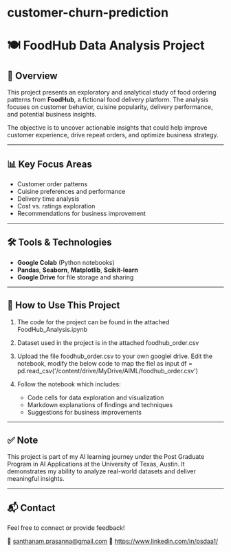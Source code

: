 # customer-churn-prediction
# 🍽️ FoodHub Data Analysis Project

## 📌 Overview

This project presents an exploratory and analytical study of food ordering patterns from **FoodHub**, a fictional food delivery platform. The analysis focuses on customer behavior, cuisine popularity, delivery performance, and potential business insights.

The objective is to uncover actionable insights that could help improve customer experience, drive repeat orders, and optimize business strategy.

---

## 📊 Key Focus Areas

- Customer order patterns
- Cuisine preferences and performance
- Delivery time analysis
- Cost vs. ratings exploration
- Recommendations for business improvement

---

## 🛠️ Tools & Technologies

- **Google Colab** (Python notebooks)
- **Pandas**, **Seaborn**, **Matplotlib**, **Scikit-learn**
- **Google Drive** for file storage and sharing

---

## 🔗 How to Use This Project

1. The code for the project can be found in the attached FoodHub_Analysis.ipynb

2. Dataset used in the project is in the attached foodhub_order.csv
   
3. Upload the file foodhub_order.csv to your own googlel drive.
   Edit the notebook, modify the below code to map the fiel as input
   df = pd.read_csv('/content/drive/MyDrive/AIML/foodhub_order.csv')
   

4. Follow the notebook which includes:
   - Code cells for data exploration and visualization
   - Markdown explanations of findings and techniques
   - Suggestions for business improvements

---

## ✅ Note

This project is part of my AI learning journey under the Post Graduate Program in AI Applications at the University of Texas, Austin. It demonstrates my ability to analyze real-world datasets and deliver meaningful insights.

---

## 📬 Contact

Feel free to connect or provide feedback!

📧 santhanam.prasanna@gmail.com 
💼 https://www.linkedin.com/in/psdaa1/

